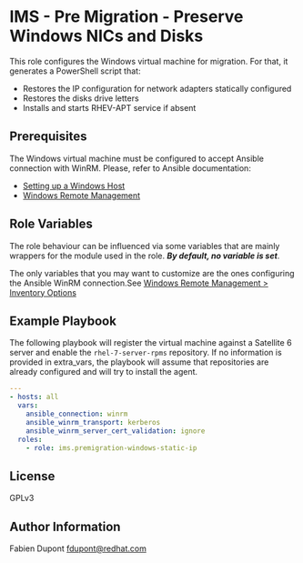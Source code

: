 IMS - Pre Migration - Preserve Windows NICs and Disks
=====================================================

This role configures the Windows virtual machine for migration.
For that, it generates a PowerShell script that:

- Restores the IP configuration for network adapters statically configured
- Restores the disks drive letters
- Installs and starts RHEV-APT service if absent

Prerequisites
-------------

The Windows virtual machine must be configured to accept Ansible connection
with WinRM. Please, refer to Ansible documentation:

- [Setting up a Windows Host](https://docs.ansible.com/ansible/latest/user_guide/windows_setup.html)
- [Windows Remote Management](https://docs.ansible.com/ansible/latest/user_guide/windows_winrm.html)

Role Variables
--------------

The role behaviour can be influenced via some variables that are mainly
wrappers for the module used in the role. ***By default, no variable is set***.

The only variables that you may want to customize are the ones configuring
the Ansible WinRM connection.See
[Windows Remote Management > Inventory Options](https://docs.ansible.com/ansible/latest/user_guide/windows_winrm.html#inventory-options)

Example Playbook
----------------

The following playbook will register the virtual machine against a Satellite 6
server and enable the `rhel-7-server-rpms` repository. If no information is
provided in extra_vars, the playbook will assume that repositories are already
configured and will try to install the agent.

```yaml
---
- hosts: all
  vars:
    ansible_connection: winrm
    ansible_winrm_transport: kerberos
    ansible_winrm_server_cert_validation: ignore
  roles:
    - role: ims.premigration-windows-static-ip
```

License
-------

GPLv3

Author Information
------------------

Fabien Dupont <fdupont@redhat.com>